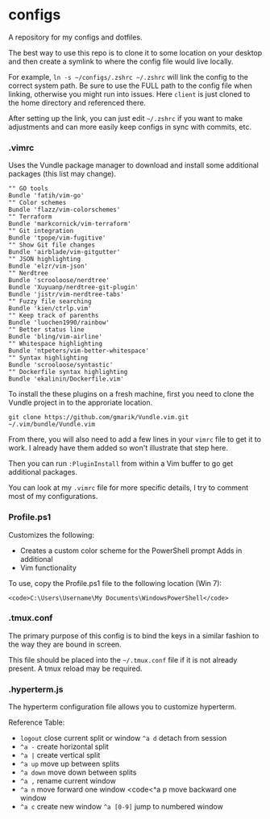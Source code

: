 configs
=======

A repository for my configs and dotfiles.

The best way to use this repo is to clone it to some location on your desktop
and then create a symlink to where the config file would live locally.

For example, `ln -s ~/configs/.zshrc ~/.zshrc` will link the config to the
correct system path.  Be sure to use the FULL path to the config file when
linking, otherwise you might run into issues.  Here `client` is just cloned to
the home directory and referenced there.

After setting up the link, you can just edit `~/.zshrc` if you want to make
adjustments and can more easily keep configs in sync with commits, etc.

### .vimrc

Uses the Vundle package manager to download and install some additional
packages (this list may change).

```
"" GO tools
Bundle 'fatih/vim-go'
"" Color schemes
Bundle 'flazz/vim-colorschemes'
"" Terraform
Bundle 'markcornick/vim-terraform'
"" Git integration
Bundle 'tpope/vim-fugitive'
"" Show Git file changes
Bundle 'airblade/vim-gitgutter'
"" JSON highlighting
Bundle 'elzr/vim-json'
"" Nerdtree
Bundle 'scrooloose/nerdtree'
Bundle 'Xuyuanp/nerdtree-git-plugin'
Bundle 'jistr/vim-nerdtree-tabs'
"" Fuzzy file searching
Bundle 'kien/ctrlp.vim'
"" Keep track of parenths
Bundle 'luochen1990/rainbow'
"" Better status line
Bundle 'bling/vim-airline'
"" Whitespace highlighting
Bundle 'ntpeters/vim-better-whitespace'
"" Syntax highlighting
Bundle 'scrooloose/syntastic'
"" Dockerfile syntax highlighting
Bundle 'ekalinin/Dockerfile.vim'
```
 
To install the these plugins on a fresh machine, first you need to clone the
Vundle project in to the approriate location.

```
git clone https://github.com/gmarik/Vundle.vim.git ~/.vim/bundle/Vundle.vim
```

From there, you will also need to add a few lines in your `vimrc` file to get
it to work.  I already have them added so won't illustrate that step here.

Then you can run `:PluginInstall` from within a Vim buffer to go get additional
packages.

You can look at my `.vimrc` file for more specific details, I try to comment
most of my configurations.

### Profile.ps1

Customizes the following:

* Creates a custom color scheme for the PowerShell prompt Adds in additional
* Vim functionality

To use, copy the Profile.ps1 file to the following location (Win 7):

```
<code>C:\Users\Username\My Documents\WindowsPowerShell</code>
```

### .tmux.conf

The primary purpose of this config is to bind the keys in a similar fashion to
the way they are bound in screen.

This file should be placed into the <code>~/.tmux.conf</code> file if it is not
already present.  A tmux reload may be required.

### .hyperterm.js

The hyperterm configuration file allows you to customize hyperterm.

Reference Table:

* `logout` close current split or window `^a d` detach from session
* `^a -` create horizontal split
* `^a |` create vertical split
* `^a up` move up between splits
* `^a down` move down between splits
* `^a ,` rename current window
* `^a n` move forward one window <code<^a p</code> move backward one window
* `^a c` create new window `^a [0-9]` jump to numbered window
